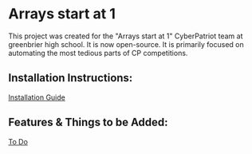 # Arrays start at 1
This project was created for the "Arrays start at 1" CyberPatriot team at greenbrier high school. It is now open-source. It is primarily focused on automating the most tedious parts of CP competitions.
## Installation Instructions:
[Installation Guide](https://github.com/chrisjudk/arrays-start-at-1/wiki/Installation)
## Features & Things to be Added:
[To Do](https://github.com/chrisjudk/arrays-start-at-1/wiki/To-Do)
